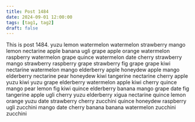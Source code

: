 ```yaml
---
title: Post 1484
date: 2024-09-01 12:00:00
tags: [tag1, tag2]
draft: false
---
```

This is post 1484.
yuzu
lemon
watermelon
watermelon
strawberry
mango
lemon
nectarine
apple
banana
ugli
grape
apple
orange
watermelon
raspberry
watermelon
grape
quince
watermelon
date
cherry
strawberry
mango
strawberry
raspberry
grape
strawberry
fig
grape
grape
kiwi
nectarine
watermelon
mango
elderberry
apple
honeydew
apple
mango
elderberry
nectarine
pear
honeydew
kiwi
tangerine
nectarine
cherry
apple
yuzu
kiwi
yuzu
grape
elderberry
watermelon
apple
kiwi
cherry
quince
mango
pear
lemon
fig
kiwi
quince
elderberry
banana
mango
grape
date
fig
tangerine
apple
ugli
cherry
yuzu
elderberry
xigua
nectarine
quince
lemon
orange
yuzu
date
strawberry
cherry
zucchini
quince
honeydew
raspberry
ugli
zucchini
mango
date
cherry
banana
banana
watermelon
zucchini
zucchini
